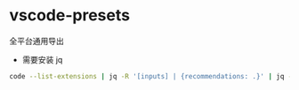 # vscode-presets

全平台通用导出
- 需要安装 jq
```sh
code --list-extensions | jq -R '[inputs] | {recommendations: .}' | jq -S '.'
```
